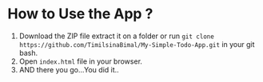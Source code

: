 # How to Use the App ?
1. Download the ZIP file extract it on a folder or run ```git clone https://github.com/TimilsinaBimal/My-Simple-Todo-App.git``` in your git bash.
2. Open ```index.html``` file in your browser.
3. AND there you go...You did it..
